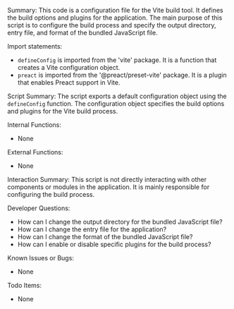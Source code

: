 Summary:
This code is a configuration file for the Vite build tool. It defines the build options and plugins for the application. The main purpose of this script is to configure the build process and specify the output directory, entry file, and format of the bundled JavaScript file.

Import statements:
- `defineConfig` is imported from the 'vite' package. It is a function that creates a Vite configuration object.
- `preact` is imported from the '@preact/preset-vite' package. It is a plugin that enables Preact support in Vite.

Script Summary:
The script exports a default configuration object using the `defineConfig` function. The configuration object specifies the build options and plugins for the Vite build process.

Internal Functions:
- None

External Functions:
- None

Interaction Summary:
This script is not directly interacting with other components or modules in the application. It is mainly responsible for configuring the build process.

Developer Questions:
- How can I change the output directory for the bundled JavaScript file?
- How can I change the entry file for the application?
- How can I change the format of the bundled JavaScript file?
- How can I enable or disable specific plugins for the build process?

Known Issues or Bugs:
- None

Todo Items:
- None